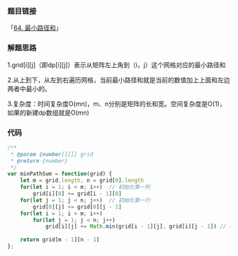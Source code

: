 ### 题目链接

「[64. 最小路径和](https://leetcode.cn/problems/minimum-path-sum/)」

### 解题思路

1.grid[i][j]（即dp[i][j]）表示从矩阵左上角到（i，j）这个网格对应的最小路径和

2.从上到下，从左到右遍历网格，当前最小路径和就是当前的数值加上上面和左边两者中最小的。

3.复杂度：时间复杂度O(mn)，m、n分别是矩阵的长和宽。空间复杂度是O(1)，如果的新建dp数组就是O(mn)

### 代码

```javascript
/**
 * @param {number[][]} grid
 * @return {number}
 */
var minPathSum = function(grid) {
    let m = grid.length, n = grid[0].length
    for(let i = 1; i < m; i++)  // 初始化第一列
        grid[i][0] += grid[i - 1][0]
    for(let j = 1; j < n; j++)  // 初始化第一行
        grid[0][j] += grid[0][j - 1]
    for(let i = 1; i < m; i++)
        for(let j = 1; j < n; j++)
            grid[i][j] += Math.min(grid[i - 1][j], grid[i][j - 1]) // 取上面和左边最小的
    
    return grid[m - 1][n - 1]
};
```

